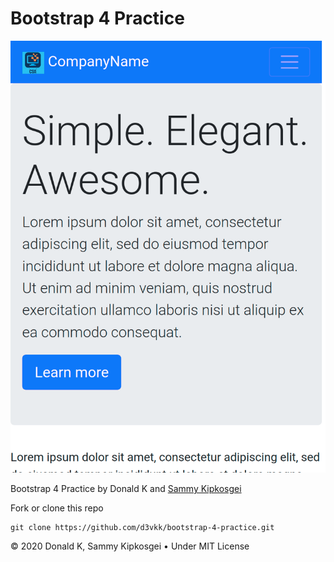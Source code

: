 # Bootstrap 4 Practice

![Bootstrap Logo](https://github.com/d3vkk/bootstrap-4-practice/blob/master/screenshot.png)

Bootstrap 4 Practice by Donald K and [Sammy Kipkosgei](https://github.com/Sammy-Kipkosgei)

Fork or clone this repo
```
git clone https://github.com/d3vkk/bootstrap-4-practice.git
```

© 2020 Donald K, Sammy Kipkosgei • Under MIT License

